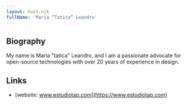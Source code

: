 ```yaml
---
layout: host.njk
fullName: 'María “Tatica” Leandro'
---
```


## Biography

My name is Maria "tatica" Leandro, and I am a passionate advocate for
open-source technologies with over 20 years of experience in design.


## Links

* [website: www.estudiotap.com](https://www.estudiotap.com)

